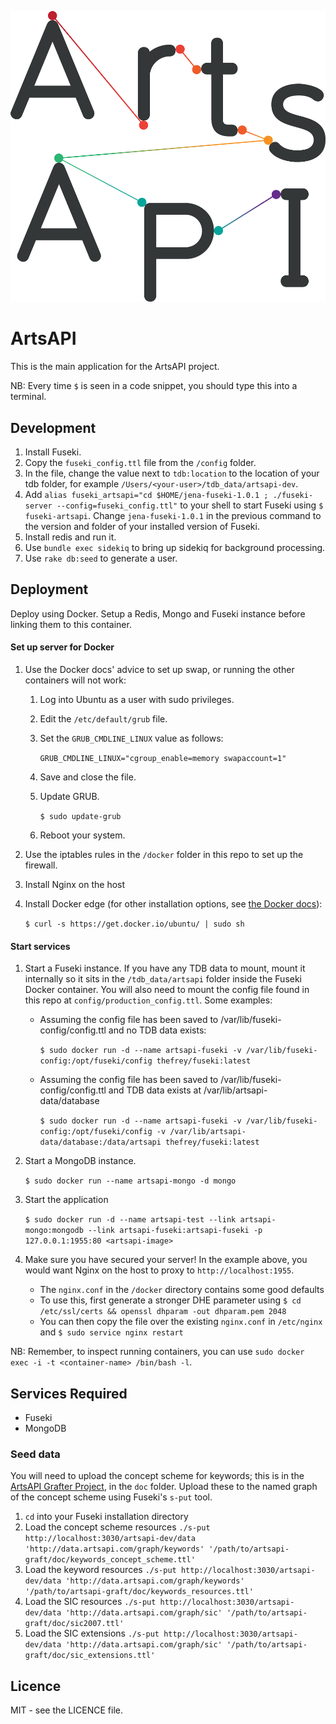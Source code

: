 ![ArtsAPI Logo](https://github.com/Swirrl/artsapi/blob/master/app/assets/images/aa-logo.png?raw=true "ArtsAPI Logo")

# ArtsAPI

This is the main application for the ArtsAPI project.

NB: Every time `$` is seen in a code snippet, you should type this into a terminal.

## Development

1. Install Fuseki.
2. Copy the `fuseki_config.ttl` file from the `/config` folder.
3. In the file, change the value next to `tdb:location` to the location of your tdb folder, for example `/Users/<your-user>/tdb_data/artsapi-dev`.
4. Add `alias fuseki_artsapi="cd $HOME/jena-fuseki-1.0.1 ; ./fuseki-server --config=fuseki_config.ttl"` to your shell to start Fuseki using `$ fuseki-artsapi`. Change `jena-fuseki-1.0.1` in the previous command to the version and folder of your installed version of Fuseki.
5. Install redis and run it.
6. Use `bundle exec sidekiq` to bring up sidekiq for background processing.
7. Use `rake db:seed` to generate a user.

## Deployment

Deploy using Docker. Setup a Redis, Mongo and Fuseki instance before linking them to this container.

#### Set up server for Docker

1. Use the Docker docs' advice to set up swap, or running the other containers will not work:

    1. Log into Ubuntu as a user with sudo privileges.

    2. Edit the `/etc/default/grub` file.

    3. Set the `GRUB_CMDLINE_LINUX` value as follows:

        `GRUB_CMDLINE_LINUX="cgroup_enable=memory swapaccount=1"`

    4. Save and close the file.

    5. Update GRUB.

        `$ sudo update-grub`

    6. Reboot your system.

2. Use the iptables rules in the `/docker` folder in this repo to set up the firewall.

3. Install Nginx on the host

4. Install Docker edge (for other installation options, see [the  Docker docs](http://docs.docker.com/installation/ubuntulinux/)):

    `$ curl -s https://get.docker.io/ubuntu/ | sudo sh`

#### Start services

1. Start a Fuseki instance. If you have any TDB data to mount, mount it internally so it sits in the `/tdb_data/artsapi` folder inside the Fuseki Docker container. You will also need to mount the config file found in this repo at `config/production_config.ttl`. Some examples:

    - Assuming the config file has been saved to /var/lib/fuseki-config/config.ttl and no TDB data exists:

      `$ sudo docker run -d --name artsapi-fuseki -v /var/lib/fuseki-config:/opt/fuseki/config thefrey/fuseki:latest`

    - Assuming the config file has been saved to /var/lib/fuseki-config/config.ttl and TDB data exists at /var/lib/artsapi-data/database

      `$ sudo docker run -d --name artsapi-fuseki -v /var/lib/fuseki-config:/opt/fuseki/config -v /var/lib/artsapi-data/database:/data/artsapi thefrey/fuseki:latest`

2. Start a MongoDB instance.

    `$ sudo docker run --name artsapi-mongo -d mongo`

3. Start the application

    `$ sudo docker run -d --name artsapi-test --link artsapi-mongo:mongodb --link artsapi-fuseki:artsapi-fuseki -p 127.0.0.1:1955:80 <artsapi-image>`

4. Make sure you have secured your server! In the example above, you would want Nginx on the host to proxy to `http://localhost:1955`.

    - The `nginx.conf` in the `/docker` directory contains some good defaults
    - To use this, first generate a stronger DHE parameter using `$ cd /etc/ssl/certs && openssl dhparam -out dhparam.pem 2048`
    - You can then copy the file over the existing `nginx.conf` in `/etc/nginx` and `$ sudo service nginx restart`

NB: Remember, to inspect running containers, you can use `sudo docker exec -i -t <container-name> /bin/bash -l`.

## Services Required

- Fuseki
- MongoDB

### Seed data

You will need to upload the concept scheme for keywords; this is in the [ArtsAPI Grafter Project](https://github.com/Swirrl/artsapi-email-processing-tool), in the `doc` folder. Upload these to the named graph of the concept scheme using Fuseki's `s-put` tool. 

1. `cd` into your Fuseki installation directory
2. Load the concept scheme resources `./s-put http://localhost:3030/artsapi-dev/data 'http://data.artsapi.com/graph/keywords' '/path/to/artsapi-graft/doc/keywords_concept_scheme.ttl'`
3. Load the keyword resources `./s-put http://localhost:3030/artsapi-dev/data 'http://data.artsapi.com/graph/keywords' '/path/to/artsapi-graft/doc/keywords_resources.ttl'`
4. Load the SIC resources `./s-put http://localhost:3030/artsapi-dev/data 'http://data.artsapi.com/graph/sic' '/path/to/artsapi-graft/doc/sic2007.ttl'`
5. Load the SIC extensions `./s-put http://localhost:3030/artsapi-dev/data 'http://data.artsapi.com/graph/sic' '/path/to/artsapi-graft/doc/sic_extensions.ttl'`

## Licence

MIT - see the LICENCE file.
